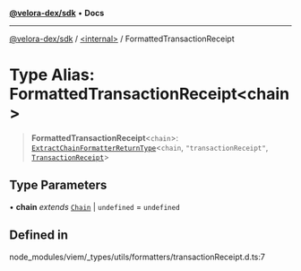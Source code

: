 [**@velora-dex/sdk**](../../README.md) • **Docs**

***

[@velora-dex/sdk](../../globals.md) / [\<internal\>](../README.md) / FormattedTransactionReceipt

# Type Alias: FormattedTransactionReceipt\<chain\>

> **FormattedTransactionReceipt**\<`chain`\>: [`ExtractChainFormatterReturnType`](ExtractChainFormatterReturnType.md)\<`chain`, `"transactionReceipt"`, [`TransactionReceipt`](TransactionReceipt.md)\>

## Type Parameters

• **chain** *extends* [`Chain`](Chain.md) \| `undefined` = `undefined`

## Defined in

node\_modules/viem/\_types/utils/formatters/transactionReceipt.d.ts:7
